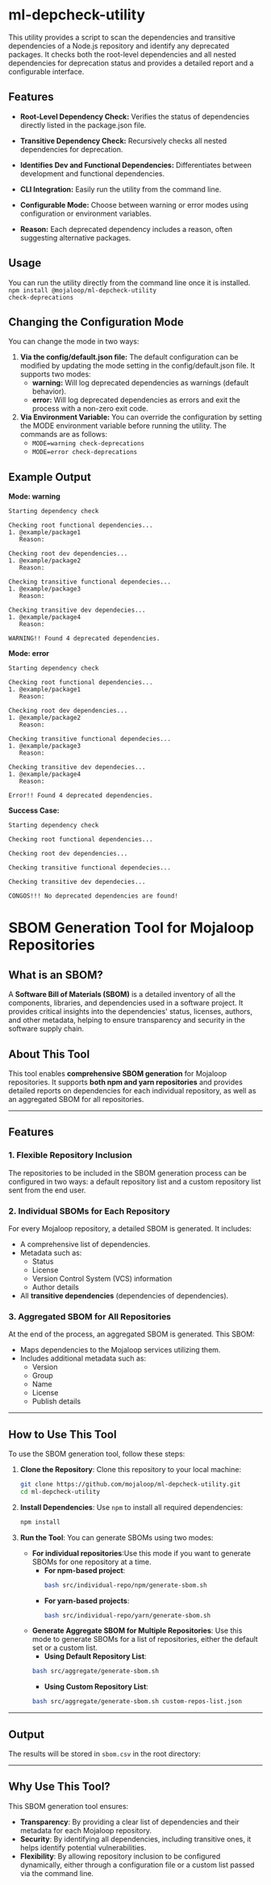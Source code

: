 # ml-depcheck-utility

This utility provides a script to scan the dependencies and transitive dependencies of a Node.js repository and identify any deprecated packages. It checks both the root-level dependencies and all nested dependencies for deprecation status and provides a detailed report and a configurable interface.

## Features

- **Root-Level Dependency Check:** Verifies the status of dependencies directly listed in the package.json file.

- **Transitive Dependency Check:** Recursively checks all nested dependencies for deprecation.

- **Identifies Dev and Functional Dependencies:** Differentiates between development and functional dependencies.

- **CLI Integration:** Easily run the utility from the command line.

- **Configurable Mode:** Choose between warning or error modes using configuration or environment variables.

- **Reason:** Each deprecated dependency includes a reason, often suggesting alternative packages.

## Usage

You can run the utility directly from the command line once it is installed.<br>
`npm install @mojaloop/ml-depcheck-utility`<br>
`check-deprecations`<br>

## Changing the Configuration Mode

You can change the mode in two ways:

1. **Via the config/default.json file:**
   The default configuration can be modified by updating the mode setting in the config/default.json file. It supports two modes:
   - **warning:** Will log deprecated dependencies as warnings (default behavior).
   - **error:** Will log deprecated dependencies as errors and exit the process with a non-zero exit code.
2. **Via Environment Variable:**
   You can override the configuration by setting the MODE environment variable before running the utility. The commands are as follows:
   - `MODE=warning check-deprecations`
   - `MODE=error check-deprecations`

## Example Output

**Mode: warning**

```
Starting dependency check

Checking root functional dependencies...
1. @example/package1
   Reason:

Checking root dev dependencies...
1. @example/package2
   Reason:

Checking transitive functional dependecies...
1. @example/package3
   Reason:

Checking transitive dev dependecies...
1. @example/package4
   Reason:

WARNING!! Found 4 deprecated dependencies.
```

**Mode: error**

```
Starting dependency check

Checking root functional dependencies...
1. @example/package1
   Reason:

Checking root dev dependencies...
1. @example/package2
   Reason:

Checking transitive functional dependecies...
1. @example/package3
   Reason:

Checking transitive dev dependecies...
1. @example/package4
   Reason:

Error!! Found 4 deprecated dependencies.
```

**Success Case:**

```
Starting dependency check

Checking root functional dependencies...

Checking root dev dependencies...

Checking transitive functional dependecies...

Checking transitive dev dependecies...

CONGOS!!! No deprecated dependencies are found!
```

# SBOM Generation Tool for Mojaloop Repositories

## What is an SBOM?

A **Software Bill of Materials (SBOM)** is a detailed inventory of all the components, libraries, and dependencies used in a software project. It provides critical insights into the dependencies' status, licenses, authors, and other metadata, helping to ensure transparency and security in the software supply chain.

## About This Tool

This tool enables **comprehensive SBOM generation** for Mojaloop repositories. It supports **both npm and yarn repositories** and provides detailed reports on dependencies for each individual repository, as well as an aggregated SBOM for all repositories.

---

## Features

### 1. **Flexible Repository Inclusion**

The repositories to be included in the SBOM generation process can be configured in two ways: a default repository list and a custom repository list sent from the end user.

### 2. **Individual SBOMs for Each Repository**

For every Mojaloop repository, a detailed SBOM is generated. It includes:

- A comprehensive list of dependencies.
- Metadata such as:
  - Status
  - License
  - Version Control System (VCS) information
  - Author details
- All **transitive dependencies** (dependencies of dependencies).

### 3. **Aggregated SBOM for All Repositories**

At the end of the process, an aggregated SBOM is generated. This SBOM:

- Maps dependencies to the Mojaloop services utilizing them.
- Includes additional metadata such as:
  - Version
  - Group
  - Name
  - License
  - Publish details

---

## How to Use This Tool

To use the SBOM generation tool, follow these steps:

1. **Clone the Repository**:
   Clone this repository to your local machine:

   ```bash
   git clone https://github.com/mojaloop/ml-depcheck-utility.git
   cd ml-depcheck-utility
   ```

2. **Install Dependencies**:
   Use `npm` to install all required dependencies:

   ```bash
   npm install
   ```

3. **Run the Tool**:
   You can generate SBOMs using two modes:
   - **For individual repositories**:Use this mode if you want to generate SBOMs for one repository at a time.
     - **For npm-based project**:
       ```bash
       bash src/individual-repo/npm/generate-sbom.sh
       ```
     - **For yarn-based projects**:
       ```bash
       bash src/individual-repo/yarn/generate-sbom.sh
       ```
   - **Generate Aggregate SBOM for Multiple Repositories**: Use this mode to generate SBOMs for a list of repositories, either the default set or a custom list.
     - **Using Default Repository List**:
     ```bash
     bash src/aggregate/generate-sbom.sh
     ```
     - **Using Custom Repository List**:
     ```bash
     bash src/aggregate/generate-sbom.sh custom-repos-list.json
     ```

---

## Output

The results will be stored in `sbom.csv` in the root directory:

---

## Why Use This Tool?

This SBOM generation tool ensures:

- **Transparency**: By providing a clear list of dependencies and their metadata for each Mojaloop repository.
- **Security**: By identifying all dependencies, including transitive ones, it helps identify potential vulnerabilities.
- **Flexibility**: By allowing repository inclusion to be configured dynamically, either through a configuration file or a custom list passed via the command line.

